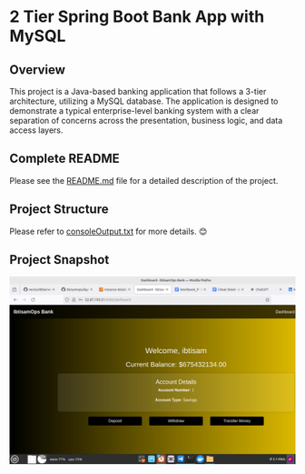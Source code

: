 # 2 Tier Spring Boot Bank App with MySQL

## Overview
This project is a Java-based banking application that follows a 3-tier architecture, utilizing a MySQL database. The application is designed to demonstrate a typical enterprise-level banking system with a clear separation of concerns across the presentation, business logic, and data access layers.

## Complete README

Please see the [README.md](https://github.com/ibtisam-iq/2TierBankingApp-Java-MySQL/edit/main/README.md) file for a detailed description of the project.


## Project Structure

Please refer to [consoleOutput.txt](https://github.com/ibtisam-iq/2TierBankingApp-Java-MySQL/blob/main/consoleOutput.txt) for more details. 😊

## Project Snapshot

![Project Snapshot](./projectSnapshot.png)
